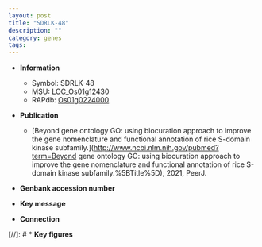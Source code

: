 ```yaml
---
layout: post
title: "SDRLK-48"
description: ""
category: genes
tags: 
---
```


* **Information**  
    + Symbol: SDRLK-48  
    + MSU: [LOC_Os01g12430](http://rice.uga.edu/cgi-bin/ORF_infopage.cgi?orf=LOC_Os01g12430)  
    + RAPdb: [Os01g0224000](http://rapdb.dna.affrc.go.jp/viewer/gbrowse_details/irgsp1?name=Os01g0224000)  

* **Publication**  
    + [Beyond gene ontology GO: using biocuration approach to improve the gene nomenclature and functional annotation of rice S-domain kinase subfamily.](http://www.ncbi.nlm.nih.gov/pubmed?term=Beyond gene ontology GO: using biocuration approach to improve the gene nomenclature and functional annotation of rice S-domain kinase subfamily.%5BTitle%5D), 2021, PeerJ.

* **Genbank accession number**  

* **Key message**  

* **Connection**  

[//]: # * **Key figures**  


